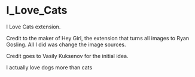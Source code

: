 I_Love_Cats
===========

I Love Cats extension.

Credit to the maker of Hey Girl, the extension that turns all images to Ryan Gosling.  All I did was change the image sources.

Credit goes to Vasily Kuksenov for the initial idea.

I actually love dogs more than cats
